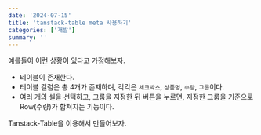 ```yaml
---
date: '2024-07-15'
title: 'tanstack-table meta 사용하기'
categories: ['개발']
summary: ''
---
```


예를들어 이런 상황이 있다고 가정해보자.

- 테이블이 존재한다.
- 테이블 컬럼은 총 4개가 존재하며, 각각은 `체크박스`, `상품명`, `수량`, `그룹`이다.
- 여러 개의 셀을 선택하고, 그룹을 지정한 뒤 버튼을 누르면, 지정한 그룹을 기준으로 Row(수량)가 합쳐지는 기능이다.

Tanstack-Table을 이용해서 만들어보자.

<br/>
